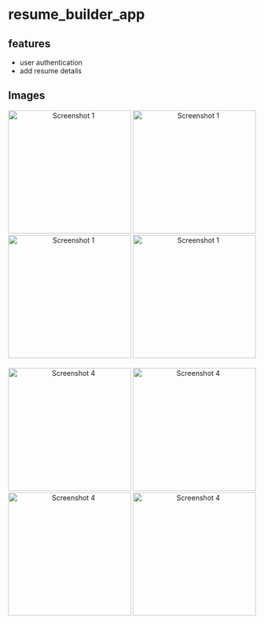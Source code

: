 # resume_builder_app

## features

- user authentication
- add resume details

## Images

<div align="center">
    <img src="https://github.com/KavyaMistry369/resume_app/assets/130814792/56ae061f-60c3-4476-9804-b528819fceb9" alt="Screenshot 1" width="250"/>
    <img src="https://github.com/KavyaMistry369/resume_app/assets/130814792/16004ffe-858e-4943-884c-f5a3eacf3643" alt="Screenshot 1" width="250"/>
    <img src="https://github.com/KavyaMistry369/resume_app/assets/130814792/f9b5240f-7406-4ee9-acb0-c3b7e5b5ad42" alt="Screenshot 1" width="250"/>
    <img src="https://github.com/KavyaMistry369/resume_app/assets/130814792/dc942eec-610f-4273-80f0-1eb05c1e733d" alt="Screenshot 1" width="250"/>
</div>
<br/>
<div align="center">
    <img src="https://github.com/KavyaMistry369/resume_app/assets/130814792/b3bea235-cac1-4342-93ca-b3752c164a05" alt="Screenshot 4" width="250"/>
    <img src="https://github.com/KavyaMistry369/resume_app/assets/130814792/a93ddde8-1631-4d18-a28d-42b1ea93aa0f" alt="Screenshot 4" width="250"/>
    <img src="https://github.com/KavyaMistry369/resume_app/assets/130814792/23b01dc6-2a53-4ac3-bd41-2fcf27dea8fc" alt="Screenshot 4" width="250"/>
    <img src="https://github.com/KavyaMistry369/resume_app/assets/130814792/01a8752b-3b05-409d-a0be-dbca0e0d9d17" alt="Screenshot 4" width="250"/>
</div>

